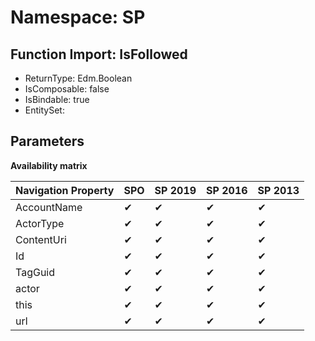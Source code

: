 # Namespace: SP

## Function Import: IsFollowed

- ReturnType: Edm.Boolean
- IsComposable: false
- IsBindable: true
- EntitySet: 

## Parameters

**Availability matrix**

Navigation Property | SPO | SP 2019 | SP 2016 | SP 2013
----------|-----|---------|---------|--------
AccountName | ✔ | ✔ | ✔ | ✔
ActorType | ✔ | ✔ | ✔ | ✔
ContentUri | ✔ | ✔ | ✔ | ✔
Id | ✔ | ✔ | ✔ | ✔
TagGuid | ✔ | ✔ | ✔ | ✔
actor | ✔ | ✔ | ✔ | ✔
this | ✔ | ✔ | ✔ | ✔
url | ✔ | ✔ | ✔ | ✔
